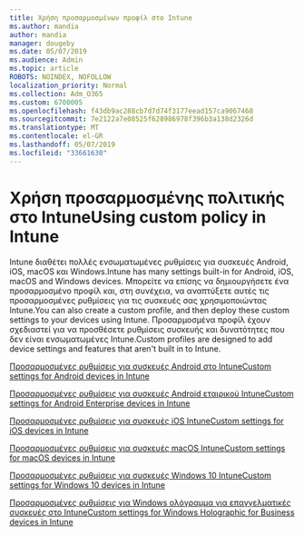 ```yaml
---
title: Χρήση προσαρμοσμένων προφίλ στο Intune
ms.author: mandia
author: mandia
manager: dougeby
ms.date: 05/07/2019
ms.audience: Admin
ms.topic: article
ROBOTS: NOINDEX, NOFOLLOW
localization_priority: Normal
ms.collection: Adm_O365
ms.custom: 6700005
ms.openlocfilehash: f43db9ac288cb7d7d74f3177eead157ca9067468
ms.sourcegitcommit: 7e2122a7e08525f628986978f396b3a138d2326d
ms.translationtype: MT
ms.contentlocale: el-GR
ms.lasthandoff: 05/07/2019
ms.locfileid: "33661630"
---
```

# <a name="using-custom-policy-in-intune"></a><span data-ttu-id="3f77a-102">Χρήση προσαρμοσμένης πολιτικής στο Intune</span><span class="sxs-lookup"><span data-stu-id="3f77a-102">Using custom policy in Intune</span></span>

<span data-ttu-id="3f77a-103">Intune διαθέτει πολλές ενσωματωμένες ρυθμίσεις για συσκευές Android, iOS, macOS και Windows.</span><span class="sxs-lookup"><span data-stu-id="3f77a-103">Intune has many settings built-in for Android, iOS, macOS and Windows devices.</span></span> <span data-ttu-id="3f77a-104">Μπορείτε να επίσης να δημιουργήσετε ένα προσαρμοσμένο προφίλ και, στη συνέχεια, να αναπτύξετε αυτές τις προσαρμοσμένες ρυθμίσεις για τις συσκευές σας χρησιμοποιώντας Intune.</span><span class="sxs-lookup"><span data-stu-id="3f77a-104">You can also create a custom profile, and then deploy these custom settings to your devices using Intune.</span></span> <span data-ttu-id="3f77a-105">Προσαρμοσμένα προφίλ έχουν σχεδιαστεί για να προσθέσετε ρυθμίσεις συσκευής και δυνατότητες που δεν είναι ενσωματωμένες Intune.</span><span class="sxs-lookup"><span data-stu-id="3f77a-105">Custom profiles are designed to add device settings and features that aren't built in to Intune.</span></span>

[<span data-ttu-id="3f77a-106">Προσαρμοσμένες ρυθμίσεις για συσκευές Android στο Intune</span><span class="sxs-lookup"><span data-stu-id="3f77a-106">Custom settings for Android devices in Intune</span></span>](https://docs.microsoft.com/intune/custom-settings-android)

[<span data-ttu-id="3f77a-107">Προσαρμοσμένες ρυθμίσεις για συσκευές Android εταιρικού Intune</span><span class="sxs-lookup"><span data-stu-id="3f77a-107">Custom settings for Android Enterprise devices in Intune</span></span>](https://docs.microsoft.com/intune/custom-settings-android-for-work)

[<span data-ttu-id="3f77a-108">Προσαρμοσμένες ρυθμίσεις για συσκευές iOS Intune</span><span class="sxs-lookup"><span data-stu-id="3f77a-108">Custom settings for iOS devices in Intune</span></span>](https://docs.microsoft.com/intune/custom-settings-ios)

[<span data-ttu-id="3f77a-109">Προσαρμοσμένες ρυθμίσεις για συσκευές macOS Intune</span><span class="sxs-lookup"><span data-stu-id="3f77a-109">Custom settings for macOS devices in Intune</span></span>](https://docs.microsoft.com/intune/custom-settings-macos)

[<span data-ttu-id="3f77a-110">Προσαρμοσμένες ρυθμίσεις για συσκευές Windows 10 Intune</span><span class="sxs-lookup"><span data-stu-id="3f77a-110">Custom settings for Windows 10 devices in Intune</span></span>](https://docs.microsoft.com/intune/custom-settings-windows-10)

[<span data-ttu-id="3f77a-111">Προσαρμοσμένες ρυθμίσεις για Windows ολόγραμμα για επαγγελματικές συσκευές στο Intune</span><span class="sxs-lookup"><span data-stu-id="3f77a-111">Custom settings for Windows Holographic for Business devices in Intune</span></span>](https://docs.microsoft.com/intune/custom-settings-windows-holographic)